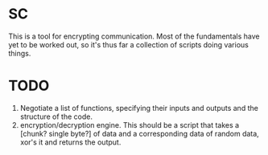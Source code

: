 # SC
This is a tool for encrypting communication.  Most of the fundamentals have yet to be worked out, so it's thus far a collection of scripts doing various things.

# TODO
1) Negotiate a list of functions, specifying their inputs and outputs and the structure of the code.
2) encryption/decryption engine.  This should be a script that takes a [chunk? single byte?] of data and a corresponding data of random data, xor's it and returns the output.
